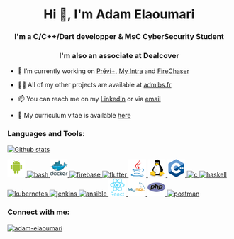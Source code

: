 <h1 align="center">Hi 👋, I'm Adam Elaoumari</h1>
<h3 align="center">I'm a C/C++/Dart developper & MsC CyberSecurity Student</h3>
<h3 align="center">I'm also an associate at Dealcover</h3>

- 🔭 I’m currently working on [Prévi+](https://previplus.fr), [My Intra](https://play.google.com/store/apps/details?id=com.adamlbs.myintra&hl=ln&gl=US) and [FireChaser](https://app.firechaser.fr)

- 👨‍💻 All of my other projects are available at [admlbs.fr](https://admlbs.fr)

- 📫 You can reach me on my [LinkedIn](https://linkedin.com/in/adam-elaoumari) or via [email](mailto:adam@admlbs.fr)

- 📄 My curriculum vitae is available [here](https://admlbs.fr/static/media/cv.149a0d7437fe2724c911.pdf)


<h3 align="left">Languages and Tools:</h3>

[![Github stats](https://github-readme-seven.vercel.app/api/top-langs/?username=adamlbs&layout=donut&show_icons=true&theme=radical)](https://github-readme-o8tpbwv3h-adams-projects-3ed5bd88.vercel.app)


<p align="left"> <a href="https://developer.android.com" target="_blank"> <img src="https://raw.githubusercontent.com/devicons/devicon/master/icons/android/android-original-wordmark.svg" alt="android" width="40" height="40"/> </a> <a href="https://www.gnu.org/software/bash/" target="_blank"> <img src="https://www.vectorlogo.zone/logos/gnu_bash/gnu_bash-icon.svg" alt="bash" width="40" height="40"/> </a> <a href="https://www.docker.com/" target="_blank"> <img src="https://raw.githubusercontent.com/devicons/devicon/master/icons/docker/docker-original-wordmark.svg" alt="docker" width="40" height="40"/> </a> <a href="https://firebase.google.com/" target="_blank"> <img src="https://www.vectorlogo.zone/logos/firebase/firebase-icon.svg" alt="firebase" width="40" height="40"/> <a href="https://firebase.google.com/" target="_blank"> <img src="https://cdn.worldvectorlogo.com/logos/flutter-logo.svg" alt="flutter" width="40" height="40"/> </a> <a href="https://flutter.dev/" target="_blank"> <img src="https://raw.githubusercontent.com/devicons/devicon/master/icons/java/java-original.svg" alt="java" width="40" height="40"/> </a> <a href="https://www.linux.org/" target="_blank"> <img src="https://raw.githubusercontent.com/devicons/devicon/master/icons/linux/linux-original.svg" alt="linux" width="40" height="40"/> </a>  <a href="https://www.w3schools.com/cpp/" target="_blank" rel="noreferrer"> <img src="https://raw.githubusercontent.com/devicons/devicon/master/icons/cplusplus/cplusplus-original.svg" alt="cplusplus" width="40" height="40"/> </a> 
  <a href="https://www.gnu.org/software/gnu-c-manual/gnu-c-manual.html" target="_blank"> <img src="https://uxwing.com/wp-content/themes/uxwing/download/brands-and-social-media/c-program-icon.svg" alt="c" width="40" height="40"/> </a>
   <a href="https://www.haskell.org/" target="_blank" rel="noreferrer"> <img src="https://upload.wikimedia.org/wikipedia/commons/1/1c/Haskell-Logo.svg" alt="haskell" width="40" height="40"/> </a>
  <a href="https://kubernetes.io" target="_blank" rel="noreferrer"> <img src="https://www.vectorlogo.zone/logos/kubernetes/kubernetes-icon.svg" alt="kubernetes" width="40" height="40"/> </a>
  <a href="https://jenkins.io" target="_blank" rel="noreferrer"> <img src="https://www.vectorlogo.zone/logos/jenkins/jenkins-icon.svg" alt="jenkins" width="40" height="40"/> </a>
  <a href="https://ansible.io" target="_blank" rel="noreferrer"> <img src="https://www.vectorlogo.zone/logos/ansible/ansible-icon.svg" alt="ansible" width="40" height="40"/> </a>
  <a href="https://react.dev" target="_blank" rel="noreferrer"> <img src="https://raw.githubusercontent.com/devicons/devicon/master/icons/react/react-original-wordmark.svg" alt="react" width="40" height="40"/> </a>
  <a href="https://www.mysql.com/" target="_blank"> <img src="https://raw.githubusercontent.com/devicons/devicon/master/icons/mysql/mysql-original-wordmark.svg" alt="mysql" width="40" height="40"/> </a> <a href="https://www.php.net" target="_blank"> <img src="https://raw.githubusercontent.com/devicons/devicon/master/icons/php/php-original.svg" alt="php" width="40" height="40"/> </a> <a href="https://postman.com" target="_blank"> <img src="https://www.vectorlogo.zone/logos/getpostman/getpostman-icon.svg" alt="postman" width="40" height="40"/> </a> <a href="https://www.adobe.com/products/xd.html" target="_blank">  </a> </p>

<h3 align="left">Connect with me:</h3>
<p align="left">
<a href="https://linkedin.com/in/adam-elaoumari" target="blank"><img align="center" src="https://raw.githubusercontent.com/rahuldkjain/github-profile-readme-generator/master/src/images/icons/Social/linked-in-alt.svg" alt="adam-elaoumari" height="30" width="40" /></a>
</p>
